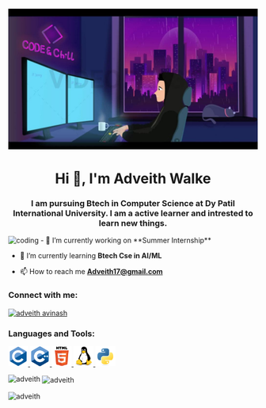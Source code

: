 ![logo](https://github.com/adveith/adveith/blob/main/chill-coding-programming-lo-fi-animation-stock-animation-21874-1024x576.jpg)
<h1 align="center">Hi 👋, I'm Adveith Walke</h1>
<h3 align="center">I am pursuing Btech in Computer Science at Dy Patil International University. I am a  active learner and intrested to learn new things.</h3>
<img aling=  "right"alt="coding"width="400"src="https://user-images.githubusercontent.com/55389276/140866485-8fb1c876-9a8f-4d6a-98dc-08c4981eaf70.gif">
- 🔭 I’m currently working on **Summer Internship**

- 🌱 I’m currently learning **Btech Cse in AI/ML**

- 📫 How to reach me **Adveith17@gmail.com**

<h3 align="left">Connect with me:</h3>
<p align="left">
<a href="https://linkedin.com/in/adveith avinash" target="blank"><img align="center" src="https://raw.githubusercontent.com/rahuldkjain/github-profile-readme-generator/master/src/images/icons/Social/linked-in-alt.svg" alt="adveith avinash" height="30" width="40" /></a>
</p>

<h3 align="left">Languages and Tools:</h3>
<p align="left"> <a href="https://www.cprogramming.com/" target="_blank" rel="noreferrer"> <img src="https://raw.githubusercontent.com/devicons/devicon/master/icons/c/c-original.svg" alt="c" width="40" height="40"/> </a> <a href="https://www.w3schools.com/cpp/" target="_blank" rel="noreferrer"> <img src="https://raw.githubusercontent.com/devicons/devicon/master/icons/cplusplus/cplusplus-original.svg" alt="cplusplus" width="40" height="40"/> </a> <a href="https://www.w3.org/html/" target="_blank" rel="noreferrer"> <img src="https://raw.githubusercontent.com/devicons/devicon/master/icons/html5/html5-original-wordmark.svg" alt="html5" width="40" height="40"/> </a> <a href="https://www.linux.org/" target="_blank" rel="noreferrer"> <img src="https://raw.githubusercontent.com/devicons/devicon/master/icons/linux/linux-original.svg" alt="linux" width="40" height="40"/> </a> <a href="https://www.python.org" target="_blank" rel="noreferrer"> <img src="https://raw.githubusercontent.com/devicons/devicon/master/icons/python/python-original.svg" alt="python" width="40" height="40"/> </a> </p>

<p><img align="left" src="https://github-readme-stats.vercel.app/api/top-langs?username=adveith&show_icons=true&locale=en&layout=compact" alt="adveith" /></p>

<p>&nbsp;<img align="center" src="https://github-readme-stats.vercel.app/api?username=adveith&show_icons=true&locale=en" alt="adveith" /></p>

<p><img align="center" src="https://github-readme-streak-stats.herokuapp.com/?user=adveith&" alt="adveith" /></p>
